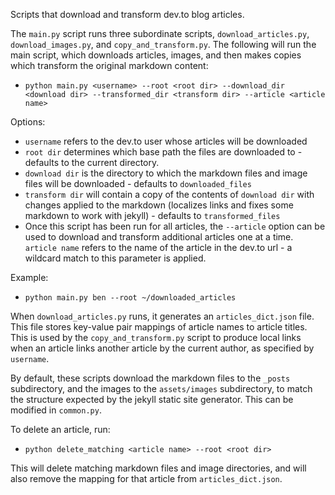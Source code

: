 Scripts that download and transform dev.to blog articles.

The `main.py` script runs three subordinate scripts, `download_articles.py`, `download_images.py`, and `copy_and_transform.py`. The following will run the main script, which downloads articles, images, and then makes copies which transform the original markdown content:

* `python main.py <username> --root <root dir> --download_dir <download dir> --transformed_dir <transform dir> --article <article name>`

Options:

* `username` refers to the dev.to user whose articles will be downloaded
* `root dir` determines which base path the files are downloaded to - defaults to the current directory.
* `download dir` is the directory to which the markdown files and image files will be downloaded - defaults to `downloaded_files`
* `transform dir` will contain a copy of the contents of `download dir` with changes applied to the markdown (localizes links and fixes some markdown to work with jekyll) - defaults to `transformed_files`
* Once this script has been run for all articles, the `--article` option can be used to download and transform additional articles one at a time. `article name` refers to the name of the article in the dev.to url - a wildcard match to this parameter is applied.

Example:

* `python main.py ben --root ~/downloaded_articles`

When `download_articles.py` runs, it generates an `articles_dict.json` file. This file stores key-value pair mappings of article names to article titles. This is used by the `copy_and_transform.py` script to produce local links when an article links another article by the current author, as specified by `username`.

By default, these scripts download the markdown files to the `_posts` subdirectory, and the images to the `assets/images` subdirectory, to match the structure expected by the jekyll static site generator. This can be modified in `common.py`.

To delete an article, run:

* `python delete_matching <article name> --root <root dir>`

This will delete matching markdown files and image directories, and will also remove the mapping for that article from `articles_dict.json`.
